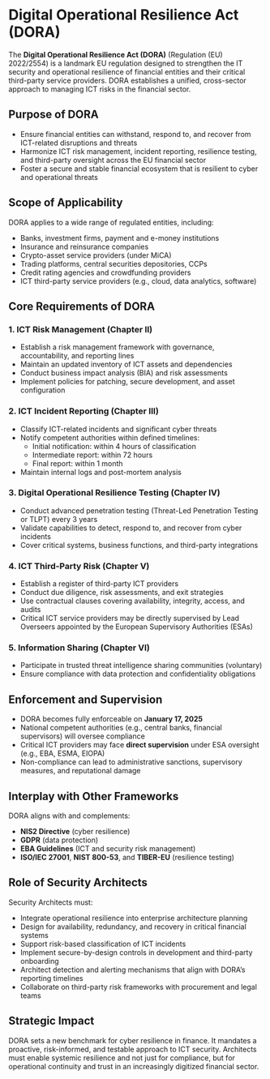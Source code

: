 # Digital Operational Resilience Act (DORA)

The **Digital Operational Resilience Act (DORA)** (Regulation (EU) 2022/2554) is a landmark EU regulation designed to strengthen the IT security and operational resilience of financial entities and their critical third-party service providers. DORA establishes a unified, cross-sector approach to managing ICT risks in the financial sector.

## Purpose of DORA

- Ensure financial entities can withstand, respond to, and recover from ICT-related disruptions and threats
- Harmonize ICT risk management, incident reporting, resilience testing, and third-party oversight across the EU financial sector
- Foster a secure and stable financial ecosystem that is resilient to cyber and operational threats

## Scope of Applicability

DORA applies to a wide range of regulated entities, including:
- Banks, investment firms, payment and e-money institutions
- Insurance and reinsurance companies
- Crypto-asset service providers (under MiCA)
- Trading platforms, central securities depositories, CCPs
- Credit rating agencies and crowdfunding providers
- ICT third-party service providers (e.g., cloud, data analytics, software)

## Core Requirements of DORA

### 1. **ICT Risk Management (Chapter II)**
- Establish a risk management framework with governance, accountability, and reporting lines
- Maintain an updated inventory of ICT assets and dependencies
- Conduct business impact analysis (BIA) and risk assessments
- Implement policies for patching, secure development, and asset configuration

### 2. **ICT Incident Reporting (Chapter III)**
- Classify ICT-related incidents and significant cyber threats
- Notify competent authorities within defined timelines:
  - Initial notification: within 4 hours of classification
  - Intermediate report: within 72 hours
  - Final report: within 1 month
- Maintain internal logs and post-mortem analysis

### 3. **Digital Operational Resilience Testing (Chapter IV)**
- Conduct advanced penetration testing (Threat-Led Penetration Testing or TLPT) every 3 years
- Validate capabilities to detect, respond to, and recover from cyber incidents
- Cover critical systems, business functions, and third-party integrations

### 4. **ICT Third-Party Risk (Chapter V)**
- Establish a register of third-party ICT providers
- Conduct due diligence, risk assessments, and exit strategies
- Use contractual clauses covering availability, integrity, access, and audits
- Critical ICT service providers may be directly supervised by Lead Overseers appointed by the European Supervisory Authorities (ESAs)

### 5. **Information Sharing (Chapter VI)**
- Participate in trusted threat intelligence sharing communities (voluntary)
- Ensure compliance with data protection and confidentiality obligations

## Enforcement and Supervision

- DORA becomes fully enforceable on **January 17, 2025**
- National competent authorities (e.g., central banks, financial supervisors) will oversee compliance
- Critical ICT providers may face **direct supervision** under ESA oversight (e.g., EBA, ESMA, EIOPA)
- Non-compliance can lead to administrative sanctions, supervisory measures, and reputational damage

## Interplay with Other Frameworks

DORA aligns with and complements:
- **NIS2 Directive** (cyber resilience)
- **GDPR** (data protection)
- **EBA Guidelines** (ICT and security risk management)
- **ISO/IEC 27001**, **NIST 800-53**, and **TIBER-EU** (resilience testing)

## Role of Security Architects

Security Architects must:
- Integrate operational resilience into enterprise architecture planning
- Design for availability, redundancy, and recovery in critical financial systems
- Support risk-based classification of ICT incidents
- Implement secure-by-design controls in development and third-party onboarding
- Architect detection and alerting mechanisms that align with DORA’s reporting timelines
- Collaborate on third-party risk frameworks with procurement and legal teams

## Strategic Impact

DORA sets a new benchmark for cyber resilience in finance. It mandates a proactive, risk-informed, and testable approach to ICT security. Architects must enable systemic resilience and not just for compliance, but for operational continuity and trust in an increasingly digitized financial sector.

